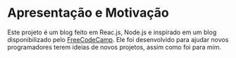 # Apresentação e Motivação

Este projeto é um blog feito em Reac.js, Node.js e inspirado em um blog disponibilizado pelo [FreeCodeCamp](https://www.freecodecamp.org/news/). Ele foi desenvolvido para ajudar novos programadores terem ideias de novos projetos, assim como foi para mim.
